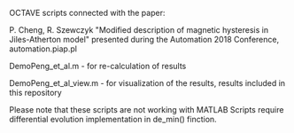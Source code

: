 OCTAVE scripts connected with the paper:

P. Cheng, R. Szewczyk "Modified description of magnetic hysteresis in Jiles-Atherton model"
presented during the Automation 2018 Conference, automation.piap.pl


DemoPeng_et_al.m 	      - for re-calculation of results

DemoPeng_et_al_view.m   - for visualization of the results, results included in this repository


Please note that these scripts are not working with MATLAB
Scripts require differential evolution implementation in de_min() finction.
